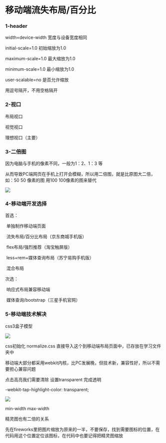 # 移动端流失布局/百分比

### 1-header

<meta name="viewport" content="width=device-width,initial-scale=1.0,maximum-scale=1.0,minimum-scale=1.0,user-scalable=no" />
width=device-width  宽度与设备宽度相同

initial-scale=1.0  初始缩放为1.0

maximum-scale=1.0  最大缩放为1.0

minimum-scale=1.0  最小缩放为1.0

user-scalable=no  是否允许缩放

用逗号隔开，不用空格隔开

### 2-视口

布局视口

视觉视口

理想视口（主要）

### 3-二倍图

因为电脑与手机的像素不同，一般为1：2、1：3 等

从而导致PC端网页在手机上打开会模糊，所以用二倍图，就是比原图大二倍，如：50 50 像素的图  用100 100像素的图来替代

<img src="../img/bgsize.png"/>

### 4-移动端开发选择

首选：

​	单独制作移动端页面

​		流失布局/百分比布局（京东商城手机版）

​		flex布局/强烈推荐（淘宝触屏版）

​		less+rem+媒体查询布局（苏宁易购手机版）

​		混合布局

次选：

​	响应式布局兼容移动端

​		媒体查询/bootstrap（三星手机官网）

### 5-移动端技术解决

css3盒子模型

<img src="../img/css3盒子模型.png"/>

css初始化  normalize.css      直接导入这个到移动端布局页面中，已存放在学习文件夹中

移动端大部分都采用webkit内核，比PC发展晚，但技术新，兼容性好，所以不需要担心兼容问题

点击高亮我们需要清除  设置transparent  完成透明

-webkit-tap-highlight-color: transparent;

<img src="../img/特殊样式.png"/>

min-width		max-width

精灵图也有二倍的关系

先在fireworks里把图片缩放为原来的一半，不要保存，找到需要图标的位置，在代码用这个位置定位该图标，在代码中也要记得把精灵图缩放